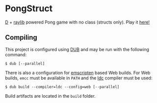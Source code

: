 # PongStruct
[D](https://dlang.org/) + [raylib](https://github.com/raysan5/raylib)
powered Pong game with no class (structs only). Play it [here!](https://gilzoide.github.io/d-raylib-pongstruct/)


## Compiling
This project is configured using [DUB](https://code.dlang.org/) and may be run with the following command:

    $ dub [--parallel]


There is also a configuration for [emscripten](https://emscripten.org/)
based Web builds. For Web builds, `emcc` must be available in `PATH` and the [ldc](https://github.com/ldc-developers/ldc) compiler must be used:

    $ dub build --compiler=ldc --config=web [--parallel]


Build artifacts are located in the `build` folder.
